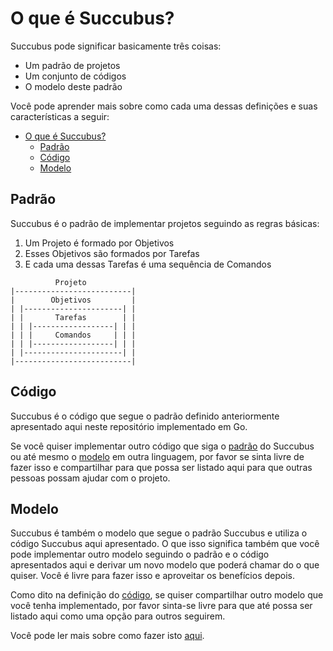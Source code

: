 # O que é Succubus?

Succubus pode significar basicamente três coisas:

- Um padrão de projetos
- Um conjunto de códigos
- O modelo deste padrão

Você pode aprender mais sobre como cada uma dessas definições e suas características a seguir:

- [O que é Succubus?](#o-que-é-succubus)
  - [Padrão](#padrão)
  - [Código](#código)
  - [Modelo](#modelo)

## Padrão

Succubus é o padrão de implementar projetos seguindo as regras básicas:

1. Um Projeto é formado por Objetivos
2. Esses Objetivos são formados por Tarefas
3. E cada uma dessas Tarefas é uma sequência de Comandos

```shell
          Projeto
|--------------------------|
|        Objetivos         |
| |----------------------| |
| |       Tarefas        | |
| | |------------------| | |
| | |     Comandos     | | |
| | |------------------| | |
| |----------------------| |
|--------------------------|
```

## Código

Succubus é o código que segue o padrão definido anteriormente apresentado aqui neste repositório implementado em Go.

Se você quiser implementar outro código que siga o [padrão](#padrão) do Succubus ou até mesmo o [modelo](#modelo) em outra linguagem, por favor se sinta livre de fazer isso e compartilhar para que possa ser listado aqui para que outras pessoas possam ajudar com o projeto.

## Modelo

Succubus é também o modelo que segue o padrão Succubus e utiliza o código Succubus aqui apresentado. O que isso significa também que você pode implementar outro modelo seguindo o padrão e o código apresentados aqui e derivar um novo modelo que poderá chamar do o que quiser. Você é livre para fazer isso e aproveitar os benefícios depois.

Como dito na definição do [código](#código), se quiser compartilhar outro modelo que você tenha implementado, por favor sinta-se livre para que até possa ser listado aqui como uma opção para outros seguirem.

Você pode ler mais sobre como fazer isto [aqui](company.pt.md).
